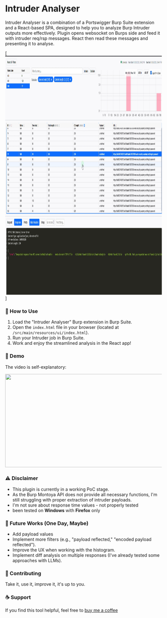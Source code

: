 # Intruder Analyser

Intruder Analyser is a combination of a Portswigger Burp Suite extension and a React-based SPA, designed to help you to analyze Burp Intruder outputs more effectively. Plugin opens websocket on Burps side and feed it with intruder req/rsp messages. React then read these messages and presenting it to analyse.  

[<img src="https://github.com/MaCrek22/Intruder-Analyser/blob/main/screenshot.png" width="1024" height="768"/>]


### 🚀 How to Use

1.  Load the "Intruder Analyser" Burp extension in Burp Suite.
2.  Open the `index.html` file in your browser (located at `/src/main/resources/ui/index.html`).
3.  Run your Intruder job in Burp Suite.
4.  Work and enjoy the streamlined analysis in the React app!


### 🎥 Demo

The video is self-explanatory:

[<img src="https://img.youtube.com/vi/bdMoQGFuLrc/hqdefault.jpg" width="600" height="300"/>](https://www.youtube.com/embed/bdMoQGFuLrc)


### ⚠️ Disclaimer

* This plugin is currently in a working PoC stage.
* As the Burp Montoya API does not provide all necessary functions, I'm still struggling with proper extraction of intruder payloads.
* I'm not sure about response time values - not properly tested
* been tested on **Windows** with **Firefox** only


### 📅 Future Works (One Day, Maybe)

* Add payload values
* Implement more filters (e.g., "payload reflected," "encoded payload reflected").
* Improve the UX when working with the histogram.
* Implement diff analysis on multiple responses (I've already tested some approaches with LLMs).


### 🤝 Contributing

Take it, use it, improve it, it's up to you.


### ☕ Support

If you find this tool helpful, feel free to [buy me a coffee](https://coindrop.to/macrek)


